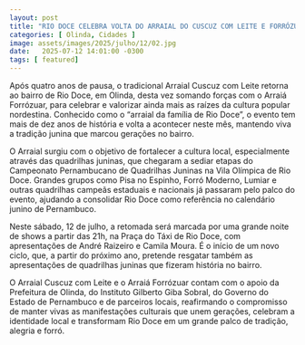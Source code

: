 ```yaml
---
layout: post
title: "RIO DOCE CELEBRA VOLTA DO ARRAIAL DO CUSCUZ COM LEITE E FORRÓZUAR, FORTALECENDO TRADIÇÃO JUNINA"
categories: [ Olinda, Cidades ]
image: assets/images/2025/julho/12/02.jpg
date:   2025-07-12 14:01:00 -0300
tags: [ featured]
---
```

Após quatro anos de pausa, o tradicional Arraial Cuscuz com Leite retorna ao bairro de Rio Doce, em Olinda, desta vez somando forças com o Arraiá Forrózuar, para celebrar e valorizar ainda mais as raízes da cultura popular nordestina. Conhecido como o “arraial da família de Rio Doce”, o evento tem mais de dez anos de história e volta a acontecer neste mês, mantendo viva a tradição junina que marcou gerações no bairro.

O Arraial surgiu com o objetivo de fortalecer a cultura local, especialmente através das quadrilhas juninas, que chegaram a sediar etapas do Campeonato Pernambucano de Quadrilhas Juninas na Vila Olímpica de Rio Doce. Grandes grupos como Pisa no Espinho, Forró Moderno, Lumiar e outras quadrilhas campeãs estaduais e nacionais já passaram pelo palco do evento, ajudando a consolidar Rio Doce como referência no calendário junino de Pernambuco.

Neste sábado, 12 de julho, a retomada será marcada por uma grande noite de shows a partir das 21h, na Praça do Táxi de Rio Doce, com apresentações de André Raizeiro e Camila Moura. É o início de um novo ciclo, que, a partir do próximo ano, pretende resgatar também as apresentações de quadrilhas juninas que fizeram história no bairro.

O Arraial Cuscuz com Leite e o Arraiá Forrózuar contam com o apoio da Prefeitura de Olinda, do Instituto Gilberto Giba Sobral, do Governo do Estado de Pernambuco e de parceiros locais, reafirmando o compromisso de manter vivas as manifestações culturais que unem gerações, celebram a identidade local e transformam Rio Doce em um grande palco de tradição, alegria e forró.